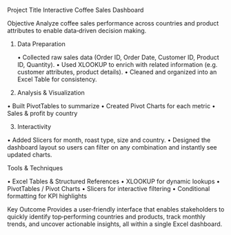 Project Title
Interactive Coffee Sales Dashboard 

Objective
Analyze coffee sales performance across countries and product attributes to enable data‑driven decision making.

1. Data Preparation

   •	Collected raw sales data (Order ID, Order Date, Customer ID, Product ID, Quantity).
   •	Used XLOOKUP to enrich with related information (e.g. customer attributes, product details).
   •	Cleaned and organized into an Excel Table for consistency.

2. Analysis & Visualization

  •	Built PivotTables to summarize
  •	Created Pivot Charts for each metric
  •	Sales & profit by country

3. Interactivity

  •	Added Slicers for month, roast type, size and country.
  •	Designed the dashboard layout so users can filter on any combination and instantly see updated charts.

 Tools & Techniques

  •	Excel Tables & Structured References
  •	XLOOKUP for dynamic lookups
  •	PivotTables / Pivot Charts
  •	Slicers for interactive filtering
  •	Conditional formatting for KPI highlights

Key Outcome
Provides a user‑friendly interface that enables stakeholders to quickly identify top‑performing countries and products, track monthly trends, and uncover actionable insights, all within a single Excel dashboard.

